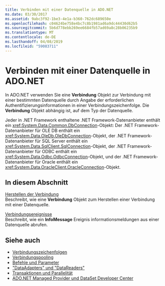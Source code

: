```yaml
---
title: Verbinden mit einer Datenquelle in ADO.NET
ms.date: 03/30/2017
ms.assetid: 9abc3f92-1be3-4e1a-b360-762dc689650e
ms.openlocfilehash: c04624be758e4bc7c8b1981ad6a9dc44430d62b5
ms.sourcegitcommit: 5b6d778ebb269ee6684fb57ad69a8c28b06235b9
ms.translationtype: MT
ms.contentlocale: de-DE
ms.lasthandoff: 04/08/2019
ms.locfileid: "59083711"
---
```

# <a name="connecting-to-a-data-source-in-adonet"></a>Verbinden mit einer Datenquelle in ADO.NET
In ADO.NET verwenden Sie eine **Verbindung** Objekt zur Verbindung mit einer bestimmten Datenquelle durch Angabe der erforderlichen Authentifizierungsinformationen in einer Verbindungszeichenfolge. Die **Verbindung** Objekt abhängig ist, auf dem Typ der Datenquelle.  
  
 Jeder in .NET Framework enthaltene .NET Framework-Datenanbieter enthält ein <xref:System.Data.Common.DbConnection>-Objekt: Der .NET Framework-Datenanbieter für OLE DB enthält ein <xref:System.Data.OleDb.OleDbConnection>-Objekt, der .NET Framework-Datenanbieter für SQL Server enthält ein <xref:System.Data.SqlClient.SqlConnection>-Objekt, der .NET Framework-Datenanbieter für ODBC enthält ein <xref:System.Data.Odbc.OdbcConnection>-Objekt, und der .NET Framework-Datenanbieter für Oracle enthält ein <xref:System.Data.OracleClient.OracleConnection>-Objekt.  
  
## <a name="in-this-section"></a>In diesem Abschnitt  
 [Herstellen der Verbindung](../../../../docs/framework/data/adonet/establishing-the-connection.md)  
 Beschreibt, wie eine **Verbindung** Objekt zum Herstellen einer Verbindung mit einer Datenquelle.  
  
 [Verbindungsereignisse](../../../../docs/framework/data/adonet/connection-events.md)  
 Beschreibt, wie ein **InfoMessage** Ereignis informationsmeldungen aus einer Datenquelle abrufen.  
  
## <a name="see-also"></a>Siehe auch

- [Verbindungszeichenfolgen](../../../../docs/framework/data/adonet/connection-strings.md)
- [Verbindungspooling](../../../../docs/framework/data/adonet/connection-pooling.md)
- [Befehle und Parameter](../../../../docs/framework/data/adonet/commands-and-parameters.md)
- ["DataAdapters" und "DataReaders"](../../../../docs/framework/data/adonet/dataadapters-and-datareaders.md)
- [Transaktionen und Parallelität](../../../../docs/framework/data/adonet/transactions-and-concurrency.md)
- [ADO.NET Managed Provider und DataSet Developer Center](https://go.microsoft.com/fwlink/?LinkId=217917)
